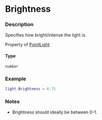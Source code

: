 # Brightness
### Description
Specifies how bright/intense the light is.

Property of [PointLight](/classes/PointLight/)

#### Type
`number`

### Example
```lua
light.Brightness = 0.75
```

### Notes
- Brightness should ideally be between 0-1.

